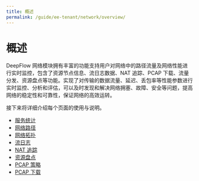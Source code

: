 ```yaml
---
title: 概述
permalink: /guide/ee-tenant/network/overview/
---
```


# 概述

DeepFlow 网络模块拥有丰富的功能支持用户对网络中的路径流量及网络性能进行实时监控，包含了资源节点信息、流日志数据、NAT 追踪、PCAP 下载、流量分发、资源盘点等功能。实现了对传输的数据流量、延迟、丢包率等性能参数进行实时监控、分析和评估，可以及时发现和解决网络拥塞、故障、安全等问题，提高网络的稳定性和可靠性，保证网络的高效运转。

接下来将详细介绍每个页面的使用与说明。

* [服务统计](./service-statistics/)
* [网络路径](./network-path/)
* [网络拓扑](./network-map/)
* [流日志](./flow-log/)
* [NAT 追踪](./NAT-traversal/)
* [资源盘点](./resource-inventory/)
* [PCAP 策略](./pacp-strategy/)
* [PCAP 下载](./pcap-download/)
